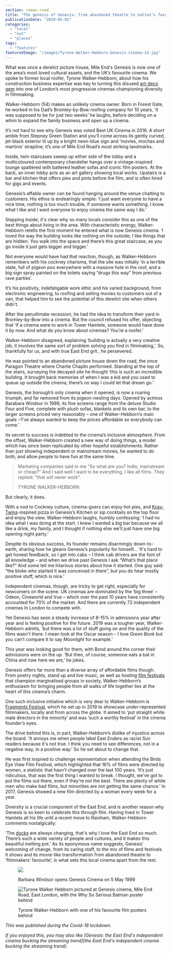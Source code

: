 ```yaml
---
section: roman-road
title: "The genesis of Genesis: from abandoned theatre to nation’s favourite indie cinema"
publicationDate: "2020-05-01"
categories: 
  - "local"
  - "out"
  - "places"
tags: 
  - "features"
featuredImage: "/images/Tyrone-Walker-Hebborn-Genesis-cinema-14.jpg"
---
```


What was once a derelict picture house, Mile End's Genesis is now one of the area’s most loved cultural assets, and the UK’s favourite cinema. We spoke to former local roofer, Tyrone Walker-Hebborn, about how his construction business expertise was key to turning this disused [art-deco gem](https://romanroadlondon.com/old-cinemas-bow-mile-end/) into one of London’s most progressive cinemas championing diversity in filmmaking.

Walker-Hebborn (54) makes an unlikely cinema owner. Born in Forest Gate, he worked in his Dad’s Bromley-by-Bow roofing company for 10 years, ‘it was supposed to be for just two weeks’ he laughs, before deciding on a whim to expand the family business and open up a cinema.

It’s not hard to see why Genesis was voted Best UK Cinema in 2016. A short amble from Stepney Green Station and you’ll come across its gently curved, jet-black exterior lit up by a bright neon-blue sign and ‘movies, mochas and martinis’ strapline; it’s one of Mile End Road’s most striking landmarks. 

Inside, twin staircases sweep up either side of the lobby and a multicoloured contemporary chandelier hangs over a vintage-inspired lounge spattered with battered leather sofas and iconic film posters. At the back, an inner lobby acts as an art gallery showing local works. Upstairs is a bar and kitchen that offers pies and pints before the film, and is often hired for gigs and events.

Genesis’s affable owner can be found hanging around the venue chatting to customers. His ethos is endearingly simple: ‘I just want everyone to have a nice time, nothing is too much trouble, if someone wants something. I know what I like and I want everyone to enjoy cinema the same way I do.’ 

Stepping inside, it's clear why so many locals consider this as one of the best things about living in the area. With characteristic energy, Walker-Hebborn retells the first moment he entered what is now Genesis cinema. ‘I loved the way the building looks like nothing on the outside; I like things that are hidden. You walk into the space and there’s this great staircase, as you go inside it just gets bigger and bigger.’ 

Not everyone would have had that reaction, though, as Walker-Hebborn remembers with his cockney charisma, that the site was initially ‘in a terrible state, full of pigeon poo everywhere with a massive hole in the roof, and a big sign spray painted on the toilets saying “drugs this way” from previous rave parties’. 

It’s his positivity, indefatigable work ethic and his varied background, from electronic engineering, to roofing and selling movies to customers out of a van, that helped him to see the potential of this derelict site when others didn’t.

After the penultimate recession, he had the idea to transform their yard in Bromley-by-Bow into a cinema. But the council refused his offer, objecting that ‘if a cinema were to work in Tower Hamlets, someone would have done it by now. And what do you know about cinemas? You’re a roofer.’ 

Walker-Hebborn disagreed, explaining ‘building is actually a very creative job, it involves the same sort of problem solving you find in filmmaking,’. So, thankfully for us, and with true East End grit , he persevered. 

He was pointed to an abandoned picture house down the road, the once Paragon Theatre where Charlie Chaplin performed. Standing at the top of the stairs, surveying the decayed site he thought ‘this is such an incredible building. It brought back memories of when I was a kid and you used to queue up outside the cinema, there’s no way I could let that dream go.’ 

Genesis, the borough’s only cinema when it opened, is now a roaring triumph, and far removed from its pigeon-nesting days. Opened by actress Barabara Windsor in 1999, its five screens range from the deluxe Studio Four and Five, complete with plush sofas, blankets and its own bar, to the larger screens priced very reasonably – one of Walker-Hebborn’s main goals –‘I’ve always wanted to keep the prices affordable so everybody can come.’

Its secret to success is indebted to the cinema’s inclusive atmosphere. From the offset, Walker-Hebborn created a new way of doing things, a model which has since been replicated by other hopeful establishments. Rather than just showing independent or mainstream movies, he wanted to do both, and allow people to have fun at the same time. 

> Marketing companies said to me “So what are you? Indie, mainstream or cheap?” And I said well I want to be everything, I like all films. They replied: "that will never work".
> 
> TYRONE WALKER-HEBBORN

But clearly, it does.

With a nod to Cockney culture, cinema-goers can enjoy hot pies, and [Kray-Twins](https://romanroadlondon.com/history-double-r-club-kray-twins-nightclub-bow-road/)\-inspired pizza in Genesis’s Kitchen or sip cocktails on the top floor and enjoy the view. Walker-Hebborn laughs, humbly confessing: ‘I had no idea what I was doing at the start. I knew I wanted a big bar because we all like a drink, my family, and I thought if nothing else we’ll just have one big opening night party.’ 

Despite its obvious success, its founder remains disarmingly down-to-earth, sharing how he gleans Genesis’s popularity for himself... ‘It's hard to get honest feedback, so I get into cabs – I think cab drivers are the font of all knowledge – and when we drive past Genesis I ask “What’s that place like?” And some tell me hilarious stories about how it started. One guy said: “the bloke who started it was conceived in there”, but you do hear mostly positive stuff, which is nice.’ 

Independent cinemas, though, are tricky to get right, especially for newcomers on the scene. UK cinemas are dominated by the ‘big three’ – Odeon, Cineworld and Vue – which over the past 10 years have consistently accounted for 70% of the market. And there are currently 72 independent cinemas In London to compete with. 

Yet Genesis has seen a steady increase of 8-15% in admissions year after year and is feeling positive for the future. 2019 was a tougher year, Walker-Hebborn admits, ‘but there was a lot of stuff going on and the quality of the films wasn't there. I mean look at the Oscar season – I love _Green Book_ but you can’t compare it to say _Moonlight_ for example.’ 

This year was looking good for them, with Bond around the corner their admissions were on the up. ‘But then, of course, someone eats a bat in China and now here we are,’ he jokes.

Genesis offers far more than a diverse array of affordable films though. From poetry nights, stand up and live music, as well as hosting [film festivals](https://romanroadlondon.com/east-end-film-festival-2018-highlights/) that champion marginalised groups in society, Walker-Hebborn’s enthusiasm for bringing people from all walks of life together lies at the heart of this cinema’s charm.

One such inclusive initiative which is very dear to Walker-Hebborn is [Fragments Festival](https://romanroadlondon.com/inaugural-fragments-festival-ends-genesis-cinema/), which he set up in 2019 to showcase under-represented filmmakers, locally and from across the globe. It aimed to ‘put straight white male directors in the minority’ and was ‘such a worthy festival’ in the cinema founder’s eyes. 

The drive behind this is, in part, Walker-Hebborn’s dislike of injustice across the board. 'It annoys me when people label East Enders as racist Sun readers because it's not true. I think you need to see differences, not in a negative way, in a positive way.’ So he set about to change that.

He was first inspired to challenge representation when attending the Birds Eye View Film Festival, which highlighted that 16% of films were directed by women, a statistic that hasn’t changed over the last 100 years. ‘It’s just ridiculous, that was the first thing I wanted to break. I thought, we’ve got to put the films out there, even if they’re not the best. There are plenty of white men who make bad films, but minorities are not getting the same chance.’ In 2017, Genesis showed a new film directed by a woman every week for a year. 

Diversity is a crucial component of the East End, and is another reason why Genesis is so keen to celebrate this through film. Having lived in Tower Hamlets all his life until a recent move to Rainham, Walker-Hebborn comments nostalgically:

‘The [docks](https://romanroadlondon.com/isle-dogs-mike-seaborne-book-review/) are always changing, that's why I love the East End so much. There’s such a wide variety of people and cultures, and it makes this beautiful melting pot.’ As its eponymous name suggests, Genesis’ welcoming of change, from its caring staff, to the mix of films and festivals it shows and its movie-like transformation from abandoned theatre to ‘filmmakers’ favourite’, is what sets this local cinema apart from the rest.

<figure>

![](/images/Barbara-Windsor-opens-Genesis-cinema.jpeg)

<figcaption>

Barbara Windsor opens Genesis Cinema on 5 May 1999

</figcaption>

</figure>

<figure>

![Tyrone Walker Hebborn pictured at Genesis cinema, Mile End Road, East London, with the Why So Serious Batman poster behind](/images/Tyrone-Walker-Hebborn-Genesis-cinema-7-1024x683.jpg)

<figcaption>

Tyrone Walker-Hebborn with one of his favourite film posters behind

</figcaption>

</figure>

_This was published during the Covid-19 lockdown._  

  
_If you enjoyed this, you may also like [Genesis: the East End's independent cinema bucking the streaming trend](the East End's independent cinema bucking the streaming trend)._

